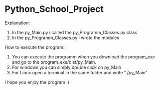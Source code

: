 # Python_School_Project

Explanation:
1. In the py_Main.py i called the py_Programm_Classes.py class
2. In the py_Programm_Classes.py i wrote the modules

How to execute the program:
   1. You can execute the programm when you download the program_exe and go to the program_exe/dist/py_Main.
   2. For windows you can simply dpuble click on py_Main
   3. For Linux open a terminal in the same folder and write "./py_Main"
    
I hope you enjoy the program :)
